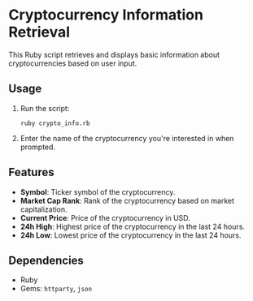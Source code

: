 # Cryptocurrency Information Retrieval

This Ruby script retrieves and displays basic information about cryptocurrencies based on user input.

## Usage

1. Run the script:
   ```
   ruby crypto_info.rb
   ```

2. Enter the name of the cryptocurrency you're interested in when prompted.

## Features

- **Symbol**: Ticker symbol of the cryptocurrency.
- **Market Cap Rank**: Rank of the cryptocurrency based on market capitalization.
- **Current Price**: Price of the cryptocurrency in USD.
- **24h High**: Highest price of the cryptocurrency in the last 24 hours.
- **24h Low**: Lowest price of the cryptocurrency in the last 24 hours.

## Dependencies

- Ruby
- Gems: `httparty`, `json`
